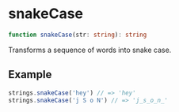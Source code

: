 # snakeCase

```ts
function snakeCase(str: string): string
```

Transforms a sequence of words into snake case.

## Example

```ts
strings.snakeCase('hey') // => 'hey'
strings.snakeCase('j S o N') // => 'j_s_o_n_'
```
